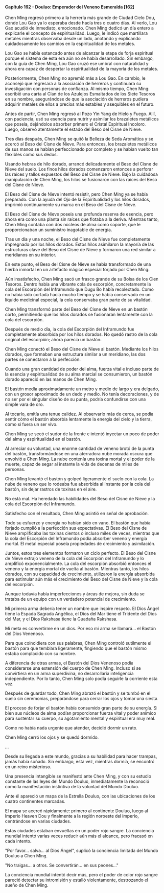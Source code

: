 
#### Capítulo 162 - Douluo: Emperador del Veneno Esmeralda [162]

Chen Ming regresó primero a la herrería más grande de Ciudad Cielo Dou, donde Lou Gao ya lo esperaba desde hacía tres o cuatro días. Al verlo, Lou Gao acudió de inmediato, emocionado. Chen Ming dedicó un día entero a explicarle el concepto de espiritualidad. Luego, le indicó que martillara metales mientras observaba desde un lado, anotando y explicando cuidadosamente los cambios en la espiritualidad de los metales.

Lou Gao se había estancado antes de alcanzar la etapa de forja espiritual porque el sistema de esta era aún no se había desarrollado. Sin embargo, con la guía de Chen Ming, Lou Gao cruzó ese umbral con naturalidad y ahora era capaz de despertar la espiritualidad de la mayoría de los metales.

Posteriormente, Chen Ming no apremió más a Lou Gao. En cambio, le aconsejó que regresara a la asociación de herreros y continuara su investigación con personas de confianza. Al mismo tiempo, Chen Ming escribió una carta al Clan de los Azulejos Esmaltados de los Siete Tesoros en su nombre, asegurándose de que la asociación de herreros pudiera adquirir metales de ellos a precios más estables y asequibles en el futuro.

Antes de partir, Chen Ming regresó al Pozo Yin Yang de Hielo y Fuego. Allí, con paciencia, usó su esencia para nutrir y asimilar los brazaletes metálicos que poseía, dejándolos absorber primero el Cristal Espiritual Incoloro. Luego, observó atentamente el estado del Beso del Cisne de Nieve.

Tres días después, Chen Ming se quitó la Belleza de Seda Aromática y se acercó al Beso del Cisne de Nieve. Para entonces, los brazaletes metálicos de sus manos se habían perfeccionado por completo y se habían vuelto tan flexibles como sus dedos.

Usando hebras de hilo dorado, arrancó delicadamente el Beso del Cisne de Nieve del suelo. Los finos hilos dorados comenzaron entonces a perforar las raíces y tallos expuestos del Beso del Cisne de Nieve. Bajo la cuidadosa manipulación de Chen Ming, los hilos se fusionaron con las raíces del Beso del Cisne de Nieve.

El Beso del Cisne de Nieve intentó resistir, pero Chen Ming ya se había preparado. Con la ayuda del Ojo de la Espiritualidad y los hilos dorados, imprimió continuamente su marca en el Beso del Cisne de Nieve.

El Beso del Cisne de Nieve poseía una profunda reserva de esencia, pero ahora era como una planta sin raíces que flotaba a la deriva. Mientras tanto, Chen Ming contaba con dos núcleos de alma como soporte, que le proporcionaban un suministro inagotable de energía.

Tras un día y una noche, el Beso del Cisne de Nieve fue completamente impregnado por los hilos dorados. Estos hilos asimilaron la mayoría de las estructuras clave del Beso del Cisne de Nieve y formaron una red similar a meridianos en su interior.

En este punto, el Beso del Cisne de Nieve se había transformado de una hierba inmortal en un artefacto mágico especial forjado por Chen Ming.

Aún insatisfecho, Chen Ming sacó un frasco grande de su Bolsa de los Cien Tesoros. Dentro había una vibrante cola de escorpión, concretamente la cola del Escorpión del Inframundo que Dugu Bo había recolectado. Como no había sido cortada hacía mucho tiempo y se había conservado en un líquido medicinal especial, la cola conservaba gran parte de su vitalidad.

Chen Ming transformó parte del Beso del Cisne de Nieve en un bastón corto, permitiendo que los hilos dorados se fusionaran lentamente con la cola del escorpión.

Después de medio día, la cola del Escorpión del Inframundo fue completamente absorbida por los hilos dorados. No quedó rastro de la cola original del escorpión; ahora parecía un bastón.

Chen Ming conectó el Beso del Cisne de Nieve al bastón. Mediante los hilos dorados, que formaban una estructura similar a un meridiano, las dos partes se conectaron a la perfección.

Cuando una gran cantidad de poder del alma, fuerza vital e incluso parte de la esencia y espiritualidad de su alma marcial se consumieron, un bastón dorado apareció en las manos de Chen Ming.

El bastón medía aproximadamente un metro y medio de largo y era delgado, con un grosor aproximado de un dedo y medio. No tenía decoraciones, y de no ser por el singular diseño de su punta, podría confundirse con una simple vara de oro.

Al tocarlo, emitía una tenue calidez. Al observarlo más de cerca, se podía sentir cómo el bastón absorbía lentamente la energía del cielo y la tierra, como si fuera un ser vivo.

Chen Ming se secó el sudor de la frente e intentó inyectar un poco de poder del alma y espiritualidad en el bastón.

Al arreciar su voluntad, una enorme cantidad de veneno brotó de la punta del bastón, transformándose en una aterradora nube morada oscura que envolvió a Chen Ming. La nube contenía una toxina mortal y el poder de la muerte, capaz de segar al instante la vida de decenas de miles de personas.

Chen Ming levantó el bastón y golpeó ligeramente el suelo con la cola. La nube de veneno que lo rodeaba fue absorbida al instante por la cola del bastón, sin dejar rastros de toxinas en el aire.

No está mal. Ha heredado las habilidades del Beso del Cisne de Nieve y la cola del Escorpión del Inframundo.

Satisfecho con el resultado, Chen Ming asintió en señal de aprobación.

Todo su esfuerzo y energía no habían sido en vano. El bastón que había forjado cumplió a la perfección sus expectativas. El Beso del Cisne de Nieve amplificaba las toxinas cientos o incluso miles de veces, mientras que la cola del Escorpión del Inframundo podía absorber veneno y energía mortal. El metal especial poseía propiedades de crecimiento y asimilación.

Juntos, estos tres elementos formaron un ciclo perfecto. El Beso del Cisne de Nieve extrajo veneno de la cola del Escorpión del Inframundo y lo amplificó exponencialmente. La cola del escorpión absorbió entonces el veneno y la energía mortal de vuelta al bastón. Mientras tanto, los hilos dorados, con su capacidad de crecimiento, utilizaron la energía absorbida para estimular aún más el crecimiento del Beso del Cisne de Nieve y la cola del escorpión.

Aunque todavía había imperfecciones y áreas de mejora, sin duda se trataba de un equipo con un verdadero potencial de crecimiento.

Mi primera arma debería tener un nombre que inspire respeto. El Dios Ángel tiene la Espada Sagrada Angélica, el Dios del Mar tiene el Tridente del Dios del Mar, y el Dios Rakshasa tiene la Guadaña Rakshasa.

Mi meta es convertirme en un dios. Por eso mi arma se llamará... el Bastón del Dios Venenoso.

Para que coincidiera con sus palabras, Chen Ming controló sutilmente el bastón para que temblara ligeramente, fingiendo que el bastón mismo estaba complacido con su nombre.

A diferencia de otras armas, el Bastón del Dios Venenoso podía considerarse una extensión del cuerpo de Chen Ming. Incluso si se convirtiera en un arma superdivina, no desarrollaría inteligencia independiente. Por lo tanto, Chen Ming solo podía seguirle la corriente esta vez.

Después de guardar todo, Chen Ming abrazó el bastón y se tumbó en el suelo sin ceremonias, preparándose para cerrar los ojos y tomar una siesta.

El proceso de forjar el bastón había consumido gran parte de su energía. Si bien sus núcleos de alma podían proporcionar fuerza vital y poder anímico para sustentar su cuerpo, su agotamiento mental y espiritual era muy real.

Como no había nada urgente que atender, decidió dormir un rato.

Chen Ming cerró los ojos y se quedó dormido.

...

Desde su llegada a este mundo, gracias a su habilidad para hacer trampas, jamás había soñado. Sin embargo, esta vez, mientras dormía, se encontró en un reino misterioso.

Una presencia intangible se manifestó ante Chen Ming, y con su estudio constante de las leyes del Mundo Douluo, inmediatamente la reconoció como la manifestación instintiva de la voluntad del Mundo Douluo.

Ante él apareció un mapa de la Estrella Douluo, con las ubicaciones de los cuatro continentes marcadas.

El mapa se acercó rápidamente: primero al continente Douluo, luego al Imperio Heaven Dou y finalmente a la región noroeste del imperio, centrándose en varias ciudades.

Estas ciudades estaban envueltas en un poder rojo sangre. La conciencia mundial intentó varias veces reducir aún más el alcance, pero fracasó en cada intento.

"Por favor... salva... al Dios Ángel", suplicó la conciencia limitada del Mundo Douluo a Chen Ming.

"No traigas... a otros. Se convertirán... en sus peones..."

La conciencia mundial intentó decir más, pero el poder de color rojo sangre pareció detectar su intromisión y estalló violentamente, destrozando el sueño de Chen Ming.